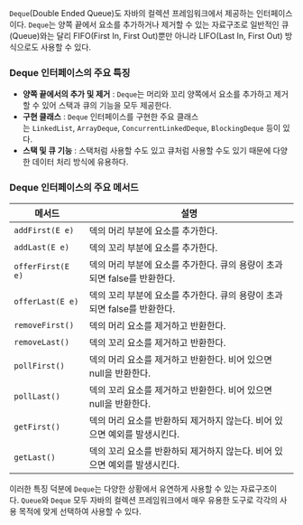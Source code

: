 `Deque`(Double Ended Queue)도 자바의 컬렉션 프레임워크에서 제공하는 인터페이스이다. `Deque`는 양쪽 끝에서 요소를 추가하거나 제거할 수 있는 자료구조로 일반적인 큐(Queue)와는 달리 FIFO(First In, First Out)뿐만 아니라 LIFO(Last In, First Out) 방식으로도 사용할 수 있다.

### Deque 인터페이스의 주요 특징
- **양쪽 끝에서의 추가 및 제거** : `Deque`는 머리와 꼬리 양쪽에서 요소를 추가하고 제거할 수 있어 스택과 큐의 기능을 모두 제공한다.
- **구현 클래스** : `Deque` 인터페이스를 구현한 주요 클래스는 `LinkedList`, `ArrayDeque`, `ConcurrentLinkedDeque`, `BlockingDeque` 등이 있다.
- **스택 및 큐 기능** : 스택처럼 사용할 수도 있고 큐처럼 사용할 수도 있기 때문에 다양한 데이터 처리 방식에 유용하다.

### Deque 인터페이스의 주요 메서드

| 메서드               | 설명                                           |
| ----------------- | -------------------------------------------- |
| `addFirst(E e)`   | 덱의 머리 부분에 요소를 추가한다.                          |
| `addLast(E e)`    | 덱의 꼬리 부분에 요소를 추가한다.                          |
| `offerFirst(E e)` | 덱의 머리 부분에 요소를 추가한다. 큐의 용량이 초과되면 false를 반환한다. |
| `offerLast(E e)`  | 덱의 꼬리 부분에 요소를 추가한다. 큐의 용량이 초과되면 false를 반환한다. |
| `removeFirst()`   | 덱의 머리 요소를 제거하고 반환한다.                         |
| `removeLast()`    | 덱의 꼬리 요소를 제거하고 반환한다.                         |
| `pollFirst()`     | 덱의 머리 요소를 제거하고 반환한다. 비어 있으면 null을 반환한다.      |
| `pollLast()`      | 덱의 꼬리 요소를 제거하고 반환한다. 비어 있으면 null을 반환한다.      |
| `getFirst()`      | 덱의 머리 요소를 반환하되 제거하지 않는다. 비어 있으면 예외를 발생시킨다.   |
| `getLast()`       | 덱의 꼬리 요소를 반환하되 제거하지 않는다. 비어 있으면 예외를 발생시킨다.   |

이러한 특징 덕분에 `Deque`는 다양한 상황에서 유연하게 사용할 수 있는 자료구조이다. `Queue`와 `Deque` 모두 자바의 컬렉션 프레임워크에서 매우 유용한 도구로 각각의 사용 목적에 맞게 선택하여 사용할 수 있다. 